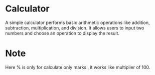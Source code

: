 # Calculator

A simple calculator performs basic arithmetic operations like addition, subtraction, multiplication, and division. It allows users to input two numbers and choose an operation to display the result.

# Note

Here % is only for calculate only marks , it works like multiplier of 100.
